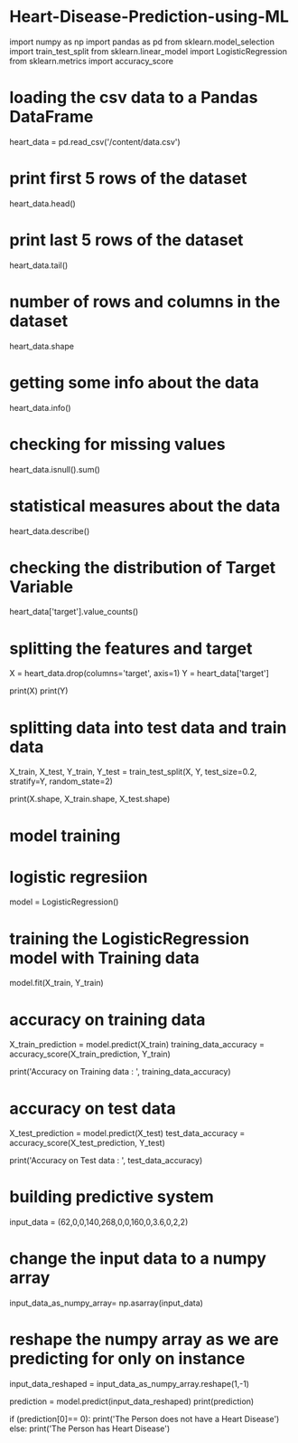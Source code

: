 # Heart-Disease-Prediction-using-ML

import numpy as np
import pandas as pd
from sklearn.model_selection import train_test_split
from sklearn.linear_model import LogisticRegression
from sklearn.metrics import accuracy_score


# loading the csv data to a Pandas DataFrame
heart_data = pd.read_csv('/content/data.csv')

# print first 5 rows of the dataset
heart_data.head()

# print last 5 rows of the dataset
heart_data.tail()

# number of rows and columns in the dataset
heart_data.shape

# getting some info about the data
heart_data.info()

# checking for missing values
heart_data.isnull().sum()

# statistical measures about the data
heart_data.describe()

# checking the distribution of Target Variable
heart_data['target'].value_counts()

# splitting the features and target
X = heart_data.drop(columns='target', axis=1)
Y = heart_data['target']

print(X)
print(Y)

# splitting data into test data and train data
X_train, X_test, Y_train, Y_test = train_test_split(X, Y, test_size=0.2, stratify=Y, random_state=2)

print(X.shape, X_train.shape, X_test.shape)

# model training
# logistic regresiion
model = LogisticRegression()

# training the LogisticRegression model with Training data
model.fit(X_train, Y_train)

# accuracy on training data
X_train_prediction = model.predict(X_train)
training_data_accuracy = accuracy_score(X_train_prediction, Y_train)

print('Accuracy on Training data : ', training_data_accuracy)

# accuracy on test data
X_test_prediction = model.predict(X_test)
test_data_accuracy = accuracy_score(X_test_prediction, Y_test)

print('Accuracy on Test data : ', test_data_accuracy)

# building predictive system
input_data = (62,0,0,140,268,0,0,160,0,3.6,0,2,2)

# change the input data to a numpy array
input_data_as_numpy_array= np.asarray(input_data)

# reshape the numpy array as we are predicting for only on instance
input_data_reshaped = input_data_as_numpy_array.reshape(1,-1)

prediction = model.predict(input_data_reshaped)
print(prediction)

if (prediction[0]== 0):
  print('The Person does not have a Heart Disease')
else:
  print('The Person has Heart Disease')




